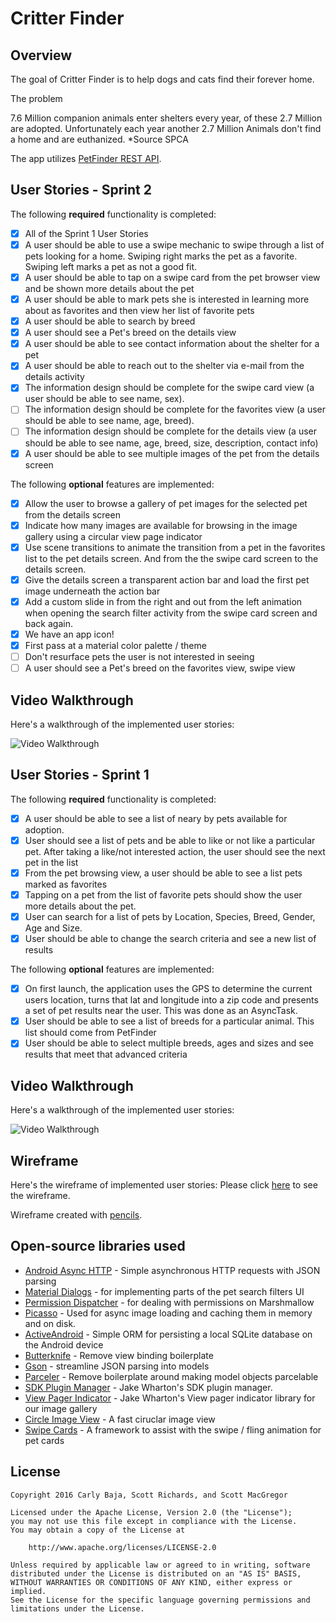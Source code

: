 # Critter Finder

## Overview

The goal of Critter Finder is to help dogs and cats find their forever home.

The problem

7.6 Million companion animals enter shelters every year, of these 2.7 Million are adopted. Unfortunately each year another 2.7 Million Animals don't find a home and are euthanized.   *Source SPCA

The app utilizes [PetFinder REST API](https://www.petfinder.com/developers/api-docs).

## User Stories - Sprint 2

The following **required** functionality is completed:

* [X] All of the Sprint 1 User Stories
* [X] A user should be able to use a swipe mechanic to swipe through a list of pets looking for a home. Swiping right marks the pet as a favorite. Swiping left marks a pet as not a good fit.
* [X] A user should be able to tap on a swipe card from the pet browser view and be shown more details about the pet
* [X] A user should be able to mark pets she is interested in learning more about as favorites and then view her list of favorite pets
* [X] A user should be able to search by breed
* [X] A user should see a Pet's breed on the details view
* [X] A user should be able to see contact information about the shelter for a pet
* [X] A user should be able to reach out to the shelter via e-mail from the details activity
* [X] The information design should be complete for the swipe card view (a user should be able to see name, sex).
* [ ] The information design should be complete for the favorites view (a user should be able to see name, age, breed).
* [ ] The information design should be complete for the details view (a user should be able to see name, age, breed, size, description, contact info)
* [X] A user should be able to see multiple images of the pet from the details screen

The following **optional** features are implemented:
* [X] Allow the user to browse a gallery of pet images for the selected pet from the details screen
* [X] Indicate how many images are available for browsing in the image gallery using a circular view page indicator
* [X] Use scene transitions to animate the transition from a pet in the favorites list to the pet details screen. And from the the swipe card screen to the details screen.
* [X] Give the details screen a transparent action bar and load the first pet image underneath the action bar
* [X] Add a custom slide in from the right and out from the left animation when opening the search filter activity from the swipe card screen and back again.
* [X] We have an app icon!
* [X] First pass at a material color palette / theme
* [ ] Don't resurface pets the user is not interested in seeing
* [ ] A user should see a Pet's breed on the favorites view, swipe view

## Video Walkthrough 

Here's a walkthrough of the implemented user stories:

<img src='https://cloud.githubusercontent.com/assets/1521460/13561218/36c67498-e3df-11e5-8c57-da1fad2bec0b.gif' title='Video Walkthrough' width='' alt='Video Walkthrough' />

## User Stories - Sprint 1

The following **required** functionality is completed:

* [X] A user should be able to see a list of neary by pets available for adoption.
* [X] User should see a list of pets and be able to like or not like a particular pet. After taking a like/not interested action, the user should see the next pet in the list
* [X] From the pet browsing view, a user should be able to see a list pets marked as favorites
* [X] Tapping on a pet from the list of favorite pets should show the user more details about the pet.
* [X] User can search for a list of pets by Location, Species, Breed, Gender, Age and Size.
* [X] User should be able to change the search criteria and see a new list of results

The following **optional** features are implemented:
* [X] On first launch, the application uses the GPS to determine the current users location, turns that lat and longitude into a zip code and presents a set of pet results near the user. This was done as an AsyncTask.
* [X] User should be able to see a list of breeds for a particular animal. This list should come from PetFinder
* [X] User should be able to select multiple breeds, ages and sizes and see results that meet that advanced criteria

## Video Walkthrough 

Here's a walkthrough of the implemented user stories:

<img src='https://cloud.githubusercontent.com/assets/1521460/13561218/36c67498-e3df-11e5-8c57-da1fad2bec0b.gif' title='Video Walkthrough' width='' alt='Video Walkthrough' />

## Wireframe 

Here's the wireframe of implemented user stories:
Please click [here](http://htmlpreview.github.io/?https://github.com/TeamCritterFinder/CritterFinder/blob/master/CFWireframe/index.html) to see the wireframe.

Wireframe created with [pencils](http://pencil.evolus.vn).

## Open-source libraries used

- [Android Async HTTP](https://github.com/loopj/android-async-http) - Simple asynchronous HTTP requests with JSON parsing
- [Material Dialogs](https://github.com/afollestad/material-dialogs) - for implementing parts of the pet search filters UI
- [Permission Dispatcher](https://github.com/hotchemi/PermissionsDispatcher) - for dealing with permissions on Marshmallow
- [Picasso](https://github.com/square/picasso) - Used for async image loading and caching them in memory and on disk.
- [ActiveAndroid](https://github.com/pardom/ActiveAndroid) - Simple ORM for persisting a local SQLite database on the Android device
- [Butterknife](http://jakewharton.github.io/butterknife/) - Remove view binding boilerplate
- [Gson](https://github.com/google/gson) - streamline JSON parsing into models
- [Parceler](https://github.com/johncarl81/parceler) - Remove boilerplate around making model objects parcelable
- [SDK Plugin Manager](https://github.com/JakeWharton/sdk-manager-plugin) - Jake Wharton's SDK plugin manager.
- [View Pager Indicator](http://viewpagerindicator.com/) - Jake Wharton's View pager indicator library for our image gallery
- [Circle Image View](https://github.com/hdodenhof/CircleImageView) - A fast ciruclar image view
- [Swipe Cards](https://github.com/Diolor/Swipecards) - A framework to assist with the swipe / fling animation for pet cards

## License

    Copyright 2016 Carly Baja, Scott Richards, and Scott MacGregor

    Licensed under the Apache License, Version 2.0 (the "License");
    you may not use this file except in compliance with the License.
    You may obtain a copy of the License at

        http://www.apache.org/licenses/LICENSE-2.0

    Unless required by applicable law or agreed to in writing, software
    distributed under the License is distributed on an "AS IS" BASIS,
    WITHOUT WARRANTIES OR CONDITIONS OF ANY KIND, either express or implied.
    See the License for the specific language governing permissions and
    limitations under the License.

